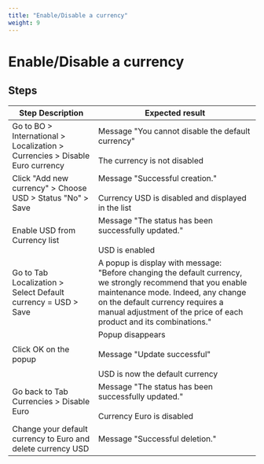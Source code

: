 ```yaml
---
title: "Enable/Disable a currency"
weight: 9
---
```


# Enable/Disable a currency
## Steps
| Step Description | Expected result |
| ----- | ----- |
| Go to BO > International > Localization > Currencies > Disable Euro currency | Message "You cannot disable the default currency"<br><br>The currency is not disabled |
| Click "Add new currency" > Choose USD > Status "No" > Save | Message "Successful creation."<br><br>Currency USD is disabled and displayed in the list |
| Enable USD from Currency list | Message "The status has been successfully updated."<br><br>USD is enabled |
| Go to Tab Localization > Select Default currency = USD > Save | A popup is display with message:<br>"Before changing the default currency, we strongly recommend that you enable maintenance mode. Indeed, any change on the default currency requires a manual adjustment of the price of each product and its combinations." |
| Click OK on the popup | Popup disappears<br><br>Message "Update successful"<br><br>USD is now the default currency |
| Go back to Tab Currencies > Disable Euro | Message "The status has been successfully updated."<br><br>Currency Euro is disabled |
| Change your default currency to Euro and delete currency USD | Message "Successful deletion." |
